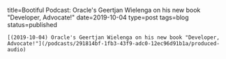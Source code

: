 
title=Bootiful Podcast: Oracle's Geertjan Wielenga on his new book "Developer, Advocate!"
date=2019-10-04
type=post
tags=blog
status=published
~~~~~~
[(2019-10-04) Oracle's Geertjan Wielenga on his new book "Developer, Advocate!"](/podcasts/291814bf-1fb3-43f9-adc0-12ec96d91b1a/produced-audio) 
            